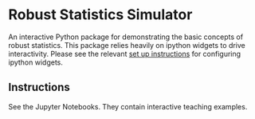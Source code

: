 # Robust Statistics Simulator

An interactive Python package for demonstrating the basic concepts of robust statistics.
This package relies heavily on ipython widgets to drive interactivity. Please see
the relevant [set up instructions](https://ipywidgets.readthedocs.io/en/latest/user_install.html)
for configuring ipython widgets.

## Instructions
See the Jupyter Notebooks. They contain interactive teaching examples.
